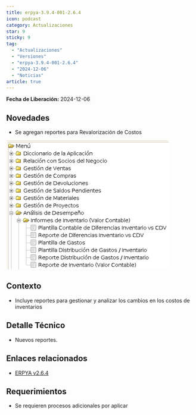 ```yaml
---
title: erpya-3.9.4-001-2.6.4
icon: podcast
category: Actualizaciones
star: 9
sticky: 9
tag:
  - "Actualizaciones"
  - "Versiones"
  - "erpya-3.9.4-001-2.6.4"
  - "2024-12-06"
  - "Noticias"
article: true
---
```


**Fecha de Liberación:** 2024-12-06

## Novedades

- Se agregan reportes para Revalorización de Costos


![Smart Browser](/assets/img/downloads/updates/resources/adempiere-patch-zk-2.6.4-img1.png)

## Contexto

- Incluye reportes para gestionar y analizar los cambios en los costos de inventarios

## Detalle Técnico

- Nuevos reportes. 

## Enlaces relacionados

- [ERPYA v2.6.4](https://github.com/erpya/adempiere_patch_zk/releases/tag/2.6.4)

## Requerimientos

- Se requieren procesos adicionales por aplicar
